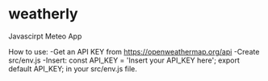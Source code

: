 # weatherly
Javascirpt Meteo App

How to use:
-Get an API KEY from https://openweathermap.org/api
-Create src/env.js
-Insert: const API_KEY = 'Insert your API_KEY here'; export default API_KEY; in your src/env.js file.
